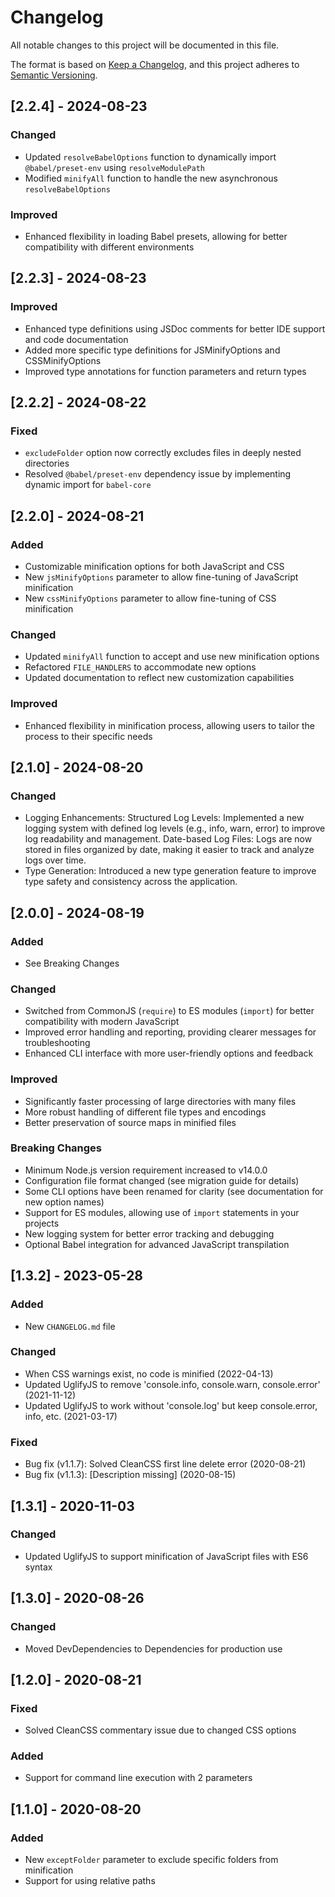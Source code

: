 # Changelog

All notable changes to this project will be documented in this file.

The format is based on [Keep a Changelog](https://keepachangelog.com/en/1.0.0/),
and this project adheres to [Semantic Versioning](https://semver.org/spec/v2.0.0.html).

## [2.2.4] - 2024-08-23

### Changed

- Updated `resolveBabelOptions` function to dynamically import `@babel/preset-env` using `resolveModulePath`
- Modified `minifyAll` function to handle the new asynchronous `resolveBabelOptions`

### Improved

- Enhanced flexibility in loading Babel presets, allowing for better compatibility with different environments

## [2.2.3] - 2024-08-23

### Improved

- Enhanced type definitions using JSDoc comments for better IDE support and code documentation
- Added more specific type definitions for JSMinifyOptions and CSSMinifyOptions
- Improved type annotations for function parameters and return types

## [2.2.2] - 2024-08-22

### Fixed

- `excludeFolder` option now correctly excludes files in deeply nested directories
- Resolved `@babel/preset-env` dependency issue by implementing dynamic import for `babel-core`

## [2.2.0] - 2024-08-21

### Added

- Customizable minification options for both JavaScript and CSS
- New `jsMinifyOptions` parameter to allow fine-tuning of JavaScript minification
- New `cssMinifyOptions` parameter to allow fine-tuning of CSS minification

### Changed

- Updated `minifyAll` function to accept and use new minification options
- Refactored `FILE_HANDLERS` to accommodate new options
- Updated documentation to reflect new customization capabilities

### Improved

- Enhanced flexibility in minification process, allowing users to tailor the process to their specific needs

## [2.1.0] - 2024-08-20

### Changed

- Logging Enhancements:
  Structured Log Levels: Implemented a new logging system with defined log levels (e.g., info, warn, error) to improve log readability and management.
  Date-based Log Files: Logs are now stored in files organized by date, making it easier to track and analyze logs over time.
- Type Generation:
  Introduced a new type generation feature to improve type safety and consistency across the application.

## [2.0.0] - 2024-08-19

### Added

- See Breaking Changes

### Changed

- Switched from CommonJS (`require`) to ES modules (`import`) for better compatibility with modern JavaScript
- Improved error handling and reporting, providing clearer messages for troubleshooting
- Enhanced CLI interface with more user-friendly options and feedback

### Improved

- Significantly faster processing of large directories with many files
- More robust handling of different file types and encodings
- Better preservation of source maps in minified files

### Breaking Changes

- Minimum Node.js version requirement increased to v14.0.0
- Configuration file format changed (see migration guide for details)
- Some CLI options have been renamed for clarity (see documentation for new option names)
- Support for ES modules, allowing use of `import` statements in your projects
- New logging system for better error tracking and debugging
- Optional Babel integration for advanced JavaScript transpilation

## [1.3.2] - 2023-05-28

### Added

- New `CHANGELOG.md` file

### Changed

- When CSS warnings exist, no code is minified (2022-04-13)
- Updated UglifyJS to remove 'console.info, console.warn, console.error' (2021-11-12)
- Updated UglifyJS to work without 'console.log' but keep console.error, info, etc. (2021-03-17)

### Fixed

- Bug fix (v1.1.7): Solved CleanCSS first line delete error (2020-08-21)
- Bug fix (v1.1.3): [Description missing] (2020-08-15)

## [1.3.1] - 2020-11-03

### Changed

- Updated UglifyJS to support minification of JavaScript files with ES6 syntax

## [1.3.0] - 2020-08-26

### Changed

- Moved DevDependencies to Dependencies for production use

## [1.2.0] - 2020-08-21

### Fixed

- Solved CleanCSS commentary issue due to changed CSS options

### Added

- Support for command line execution with 2 parameters

## [1.1.0] - 2020-08-20

### Added

- New `exceptFolder` parameter to exclude specific folders from minification
- Support for using relative paths
